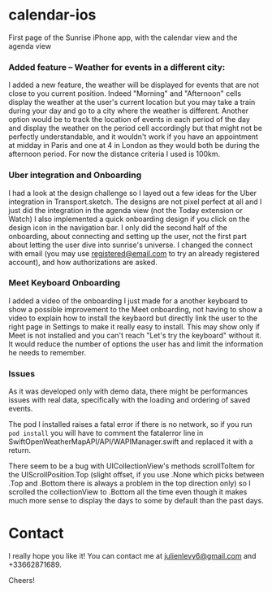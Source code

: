 # calendar-ios
First page of the Sunrise iPhone app, with the calendar view and the agenda view

### Added feature – Weather for events in a different city:
I added a new feature, the weather will be displayed for events that are not close to you current position.
Indeed "Morning" and "Afternoon" cells display the weather at the user's current location but you may take a train during your day and go to a city where the weather is different.
Another option would be to track the location of events in each period of the day and display the weather on the period cell accordingly but that might not be perfectly understandable, and it wouldn't work if you have an appointment at midday in Paris and one at 4 in London as they would both be during the afternoon period.
For now the distance criteria I used is 100km.


### Uber integration and Onboarding
I had a look at the design challenge so I layed out a few ideas for the Uber integration in Transport.sketch. The designs are not pixel perfect at all and I just did the integration in the agenda view (not the Today extension or Watch)
I also implemented a quick onboarding design if you click on the design icon in the navigation bar.
I only did the second half of the onboarding, about connecting and setting up the user, not the first part about letting the user dive into sunrise's universe.
I changed the connect with email (you may use registered@email.com to try an already registered account), and how authorizations are asked.

### Meet Keyboard Onboarding
I added a video of the onboarding I just made for a another keyboard to show a possible improvement to the Meet onboarding, not having to show a video to explain how to install the keybaord but directly link the user to the right page in Settings to make it really easy to install. This may show only if Meet is not installed and you can't reach "Let's try the keyboard" without it. It would reduce the number of options the user has and limit the information he needs to remember.

### Issues
As it was developed only with demo data, there might be performances issues with real data, specifically with the loading and ordering of saved events.

The pod I installed raises a fatal error if there is no network, so if you run `pod install` you will have to comment the fatalerror line in SwiftOpenWeatherMapAPI/API/WAPIManager.swift and replaced it with a return.

There seem to be a bug with UICollectionView's methods scrollToItem for the UIScrollPosition.Top (slight offset, if you use .None which picks between .Top and .Bottom there is always a problem in the top direction only) so I scrolled the collectionView to .Bottom all the time even though it makes much more sense to display the days to some by default than the past days.


# Contact
I really hope you like it! You can contact me at julienlevy6@gmail.com and +33662871689.

Cheers!
